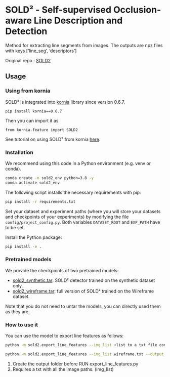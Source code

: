 # SOLD² - Self-supervised Occlusion-aware Line Description and Detection

Method for extracting line segments from images. The outputs are npz files with keys [’line_seg’, ’descriptors’]

Original repo : [SOLD2](https://github.com/cvg/SOLD2)

## Usage

### Using from kornia

SOLD² is integrated into [kornia](https://github.com/kornia/kornia) library since version 0.6.7.

 ```
 pip install kornia==0.6.7
 ```

 Then you can import it as 
 ```python3
 from kornia.feature import SOLD2
 ```

 See tutorial on using SOLD² from kornia [here](https://kornia.github.io/tutorials/nbs/line_detection_and_matching_sold2.html).

### Installation

We recommend using this code in a Python environment (e.g. venv or conda). 
```bash
conda create -n sold2_env python=3.8 -y
conda activate sold2_env
```
The following script installs the necessary requirements with pip:
```bash
pip install -r requirements.txt
```

Set your dataset and experiment paths (where you will store your datasets and checkpoints of your experiments) by modifying the file `config/project_config.py`. Both variables `DATASET_ROOT` and `EXP_PATH` have to be set.

Install the Python package:
```bash
pip install -e .
```
### Pretrained models

We provide the checkpoints of two pretrained models:
- [sold2_synthetic.tar](https://cvg-data.inf.ethz.ch/SOLD2/sold2_synthetic.tar): SOLD² detector trained on the synthetic dataset only.
- [sold2_wireframe.tar](https://cvg-data.inf.ethz.ch/SOLD2/sold2_wireframe.tar): full version of SOLD² trained on the Wireframe dataset.
 
Note that you do not need to untar the models, you can directly used them as they are.


### How to use it

You can use the model to export line features as follows:
```bash
python -m sold2.export_line_features --img_list <list to a txt file containing the path to all the images> --output_folder <path to the output folder> --checkpoint_path <path to your best checkpoint,>
```

```bash
python -m sold2.export_line_features --img_list wireframe.txt --output_folder out --checkpoint_path pretrained_models/sold2_wireframe.tar
```

1) Create the output folder before RUN export_line_features.py
2) Requires a txt with all the image paths. (img_list)
